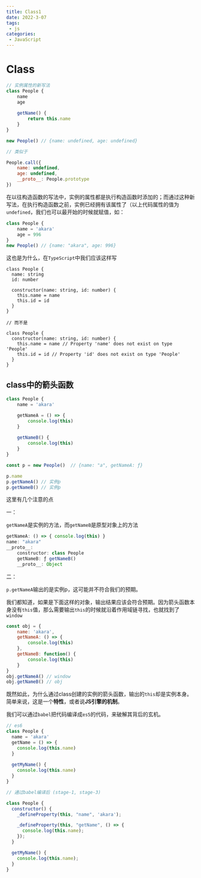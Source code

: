```yaml
---
title: Class1
date: 2022-3-07
tags:
 - js
categories: 
 - JavaScript
---
```


# Class

``` js
// 实例属性的新写法
class People {
    name
    age
    
    getName() {
        return this.name
    }
}

new People() // {name: undefined, age: undefined}

// 类似于

People.call({
    name: undefined,
	age: undefined,
    __proto__: People.prototype
})
```

在以往构造函数的写法中，实例的属性都是执行构造函数时添加的；而通过这种新写法，在执行构造函数之前，实例已经拥有该属性了（以上代码属性的值为`undefined`，我们也可以最开始的时候就赋值，如：

``` js
class People {
    name = 'akara'
    age = 996
}
new People() // {name: "akara", age: 996}
```

这也是为什么，在`TypeScript`中我们应该这样写

``` tsx
class People {
  name: string
  id: number

  constructor(name: string, id: number) {
    this.name = name
    this.id = id
  }
}

// 而不是

class People {
  constructor(name: string, id: number) {
    this.name = name // Property 'name' does not exist on type 'People'
    this.id = id // Property 'id' does not exist on type 'People'
  }
}
```



## class中的箭头函数

``` js
class People {
    name = 'akara'

	getNameA = () => {
        console.log(this)
    }
    
    getNameB() {
        console.log(this)
    }
}

const p = new People()  // {name: "a", getNameA: ƒ}

p.name
p.getNameA() // 实例p
p.getNameB() // 实例p
```

这里有几个注意的点

一：

`getNameA`是实例的方法，而`getNameB`是原型对象上的方法

``` js
getNameA: () => { console.log(this) }
name: "akara"
__proto__:
	constructor: class People
	getNameB: ƒ getNameB()
	__proto__: Object
```

二：

`p.getNameA`输出的是实例p，这可能并不符合我们的预期。

我们都知道，如果是下面这样的对象，输出结果应该会符合预期。因为箭头函数本身没有`this`值，那么需要输出`this`的时候就沿着作用域链寻找，也就找到了`window`

``` js
const obj = {
    name: 'akara',
    getNameA: () => {
    	console.log(this)  
    },
	getNameB: function() {
        console.log(this)
    }    
}
obj.getNameA() // window
obj.getNameB() // obj
```

既然如此，为什么通过class创建的实例的箭头函数，输出的`this`却是实例本身。简单来说，这是一个**特性**，或者说**JS引擎的机制**。

我们可以通过`babel`把代码编译成`es5`的代码，来破解其背后的玄机。

``` js
// es6
class People {
  name = 'akara'
  getName = () => {
    console.log(this.name)
  }
  
  getMyName() {
    console.log(this.name)
  }
}

// 通过babel编译后 (stage-1, stage-3)

class People {
  constructor() {
    _defineProperty(this, "name", 'akara');

    _defineProperty(this, "getName", () => {
      console.log(this.name);
    });
  }

  getMyName() {
    console.log(this.name);
  }
}
```










